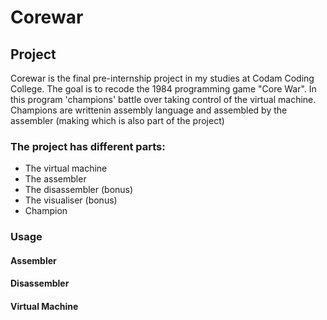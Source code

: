 # Corewar

## Project

Corewar is the final pre-internship project in my studies at Codam Coding College. The goal is to recode the 1984 programming game "Core War". In this program 'champions' battle over taking control of the virtual machine. Champions are writtenin assembly language and assembled by the assembler (making which is also part of the project)

### The project has different parts:
- The virtual machine
- The assembler
- The disassembler (bonus)
- The visualiser (bonus)
- Champion

### Usage

#### Assembler

#### Disassembler

#### Virtual Machine
